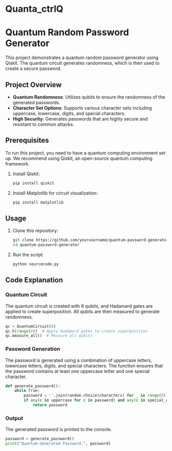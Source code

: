 # Quanta_ctrlQ
# Quantum Random Password Generator

This project demonstrates a quantum random password generator using Qiskit. The quantum circuit generates randomness, which is then used to create a secure password.

## Project Overview

- **Quantum Randomness**: Utilizes qubits to ensure the randomness of the generated passwords.
- **Character Set Options**: Supports various character sets including uppercase, lowercase, digits, and special characters.
- **High Security**: Generates passwords that are highly secure and resistant to common attacks.

## Prerequisites

To run this project, you need to have a quantum computing environment set up. We recommend using Qiskit, an open-source quantum computing framework.

1. Install Qiskit:
    ```bash
    pip install qiskit
    ```

2. Install Matplotlib for circuit visualization:
    ```bash
    pip install matplotlib
    ```


## Usage

1. Clone this repository:
    ```bash
    git clone https://github.com/yourusername/quantum-password-generator.git
    cd quantum-password-generator
    ```

2. Run the script:
    ```bash
    python sourcecode.py
    ```

## Code Explanation

### Quantum Circuit

The quantum circuit is created with 8 qubits, and Hadamard gates are applied to create superposition. All qubits are then measured to generate randomness.

```python
qc = QuantumCircuit(8)
qc.h(range(8))  # Apply Hadamard gates to create superposition
qc.measure_all()  # Measure all qubits
```

### Password Generation

The password is generated using a combination of uppercase letters, lowercase letters, digits, and special characters. The function ensures that the password contains at least one uppercase letter and one special character.

```python
def generate_password():
    while True:
        password = ''.join(random.choice(characters) for _ in range(8))
        if any(c in uppercase for c in password) and any(c in special_chars for c in password):
            return password
```

### Output

The generated password is printed to the console.

```python
password = generate_password()
print("Quantum-Generated Password:", password)
```


